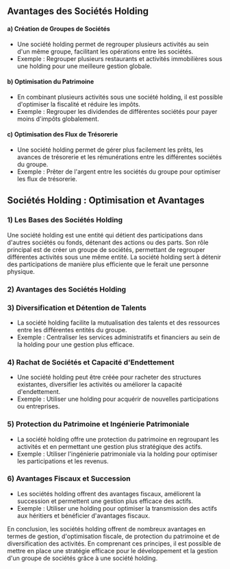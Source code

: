 ## Avantages des Sociétés Holding

#### a) Création de Groupes de Sociétés
- Une société holding permet de regrouper plusieurs activités au sein d'un même groupe, facilitant les opérations entre les sociétés.
- Exemple : Regrouper plusieurs restaurants et activités immobilières sous une holding pour une meilleure gestion globale.

#### b) Optimisation du Patrimoine
- En combinant plusieurs activités sous une société holding, il est possible d'optimiser la fiscalité et réduire les impôts.
- Exemple : Regrouper les dividendes de différentes sociétés pour payer moins d'impôts globalement.

#### c) Optimisation des Flux de Trésorerie
- Une société holding permet de gérer plus facilement les prêts, les avances de trésorerie et les rémunérations entre les différentes sociétés du groupe.
- Exemple : Prêter de l'argent entre les sociétés du groupe pour optimiser les flux de trésorerie.

## Sociétés Holding : Optimisation et Avantages

### 1) Les Bases des Sociétés Holding
Une société holding est une entité qui détient des participations dans d'autres sociétés ou fonds, détenant des actions ou des parts. Son rôle principal est de créer un groupe de sociétés, permettant de regrouper différentes activités sous une même entité. La société holding sert à détenir des participations de manière plus efficiente que le ferait une personne physique.

### 2) Avantages des Sociétés Holding

### 3) Diversification et Détention de Talents
- La société holding facilite la mutualisation des talents et des ressources entre les différentes entités du groupe.
- Exemple : Centraliser les services administratifs et financiers au sein de la holding pour une gestion plus efficace.

### 4) Rachat de Sociétés et Capacité d'Endettement
- Une société holding peut être créée pour racheter des structures existantes, diversifier les activités ou améliorer la capacité d'endettement.
- Exemple : Utiliser une holding pour acquérir de nouvelles participations ou entreprises.

### 5) Protection du Patrimoine et Ingénierie Patrimoniale
- La société holding offre une protection du patrimoine en regroupant les activités et en permettant une gestion plus stratégique des actifs.
- Exemple : Utiliser l'ingénierie patrimoniale via la holding pour optimiser les participations et les revenus.

### 6) Avantages Fiscaux et Succession
- Les sociétés holding offrent des avantages fiscaux, améliorent la succession et permettent une gestion plus efficace des actifs.
- Exemple : Utiliser une holding pour optimiser la transmission des actifs aux héritiers et bénéficier d'avantages fiscaux.

En conclusion, les sociétés holding offrent de nombreux avantages en termes de gestion, d'optimisation fiscale, de protection du patrimoine et de diversification des activités. En comprenant ces principes, il est possible de mettre en place une stratégie efficace pour le développement et la gestion d'un groupe de sociétés grâce à une société holding.